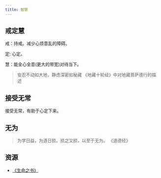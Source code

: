 ```yaml
---
title: 智慧
---
```


## 戒定慧
戒：持戒。减少心烦意乱的障碍。

定: 心定。

慧：能全心全意(更大的带宽)对待当下。

> 安忍不动如大地，静虑深密如秘藏
> 《地藏十轮经》中对地藏菩萨德行的描述

## 接受无常
接受无常，有助于心定下来。

## 无为
> 为学日益，为道日损。损之又损，以至于无为。
> 《道德经》


## 资源
* [《生命之书》](../t/the-book-of-life.md)